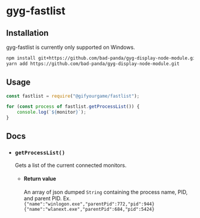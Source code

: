 # gyg-fastlist

## Installation

gyg-fastlist is currently only supported on Windows.

````bash
npm install git+https://github.com/bad-panda/gyg-display-node-module.git
yarn add https://github.com/bad-panda/gyg-display-node-module.git
````

## Usage

````js
const fastlist = require("@gifyourgame/fastlist");

for (const process of fastlist.getProcessList()) {
    console.log(`${monitor}`);
}
````

## Docs

* ### `getProcessList()`
  Gets a list of the current connected monitors.
  * #### Return value
    An array of json dumped `String` containing the process name, PID, and parent PID.
    Ex.
    `{"name":"winlogon.exe","parentPid":772,"pid":944}
     {"name":"wlanext.exe","parentPid":684,"pid":5424}`
